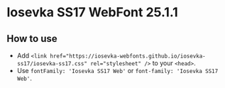 # Iosevka SS17 WebFont 25.1.1

## How to use

- Add `<link href="https://iosevka-webfonts.github.io/iosevka-ss17/iosevka-ss17.css" rel="stylesheet" />` to your `<head>`.
- Use `fontFamily: 'Iosevka SS17 Web'` or `font-family: 'Iosevka SS17 Web'`.
